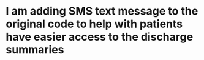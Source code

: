 # I am adding SMS text message to the original code to help with patients have easier access to the discharge summaries
